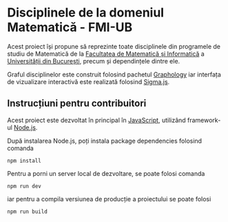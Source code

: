 # Disciplinele de la domeniul Matematică - FMI-UB

Acest proiect își propune să reprezinte toate disciplinele din programele de studiu de Matematică de la [Facultatea de Matematică și Informatică](https://fmi.unibuc.ro/) a [Universității din București](https://unibuc.ro/), precum și dependințele dintre ele.

Graful disciplinelor este construit folosind pachetul [Graphology](https://graphology.github.io/) iar interfața de vizualizare interactivă este realizată folosind [Sigma.js](https://www.sigmajs.org/).

## Instrucțiuni pentru contribuitori

Acest proiect este dezvoltat în principal în [JavaScript](https://developer.mozilla.org/en-US/docs/Web/JavaScript), utilizând framework-ul [Node.js](https://nodejs.org/en).

După instalarea Node.js, poți instala package dependencies folosind comanda

```shell
npm install
```

Pentru a porni un server local de dezvoltare, se poate folosi comanda

```shell
npm run dev
```

iar pentru a compila versiunea de producție a proiectului se poate folosi

```shell
npm run build
```
